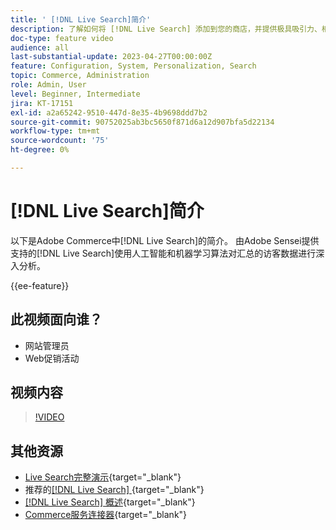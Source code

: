 ```yaml
---
title: ' [!DNL Live Search]简介'
description: 了解如何将 [!DNL Live Search] 添加到您的商店，并提供极具吸引力、相关且个性化的购物体验。
doc-type: feature video
audience: all
last-substantial-update: 2023-04-27T00:00:00Z
feature: Configuration, System, Personalization, Search
topic: Commerce, Administration
role: Admin, User
level: Beginner, Intermediate
jira: KT-17151
exl-id: a2a65242-9510-447d-8e35-4b9698ddd7b2
source-git-commit: 90752025ab3bc5650f871d6a12d907bfa5d22134
workflow-type: tm+mt
source-wordcount: '75'
ht-degree: 0%

---
```


# [!DNL Live Search]简介

以下是Adobe Commerce中[!DNL Live Search]的简介。 由Adobe Sensei提供支持的[!DNL Live Search]使用人工智能和机器学习算法对汇总的访客数据进行深入分析。

{{ee-feature}}

## 此视频面向谁？

- 网站管理员
- Web促销活动

## 视频内容

>[!VIDEO](https://video.tv.adobe.com/v/3418797?learn=on)


## 其他资源

- [Live Search完整演示](https://experienceleague.adobe.com/docs/commerce-learn/tutorials/getting-started/capabilities/live-search-full-demonstration.html?lang=zh-Hans){target="_blank"}
- 推荐的[[!DNL Live Search] ](https://experienceleague.adobe.com/docs/commerce-learn/tutorials/marketing/live-search-recommendations.html?lang=zh-Hans){target="_blank"}
- [[!DNL Live Search] 概述](https://experienceleague.adobe.com/docs/commerce-merchant-services/live-search/overview.html?lang=zh-Hans){target="_blank"}
- [Commerce服务连接器](https://experienceleague.adobe.com/docs/commerce-merchant-services/user-guides/integration-services/saas.html?lang=zh-Hans){target="_blank"}
